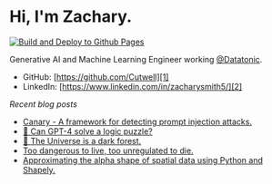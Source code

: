 # Hi, I'm Zachary.

[![Build and Deploy to Github Pages](https://github.com/Cutwell/blog/actions/workflows/build-jekyll.yml/badge.svg?branch=main)](https://github.com/Cutwell/blog/actions/workflows/build-jekyll.yml)

Generative AI and Machine Learning Engineer working [@Datatonic](https://datatonic.com/).

* GitHub: [https://github.com/Cutwell][1]
* LinkedIn: [https://www.linkedin.com/in/zacharysmith5/][2]

[1]: https://github.com/Cutwell
[2]: https://www.linkedin.com/in/zacharysmith5/

_Recent blog posts_
<!--START_SECTION:feed-->
* [Canary - A framework for detecting prompt injection attacks.](https:&#x2F;&#x2F;cutwell.github.io&#x2F;&#x2F;canary-llm&#x2F;)
* [🦓 Can GPT-4 solve a logic puzzle?](https:&#x2F;&#x2F;cutwell.github.io&#x2F;&#x2F;zebra-problem&#x2F;)
* [🌌 The Universe is a dark forest.](https:&#x2F;&#x2F;cutwell.github.io&#x2F;&#x2F;dark-forest-hypothesis&#x2F;)
* [Too dangerous to live, too unregulated to die.](https:&#x2F;&#x2F;cutwell.github.io&#x2F;&#x2F;ai-art-vs-artists&#x2F;)
* [Approximating the alpha shape of spatial data using Python and Shapely.](https:&#x2F;&#x2F;cutwell.github.io&#x2F;&#x2F;spatial-data-boundary&#x2F;)
<!--END_SECTION:feed-->

